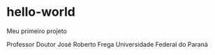 # hello-world
Meu primeiro projeto

Professor Doutor José Roberto Frega
Universidade Federal do Paraná

